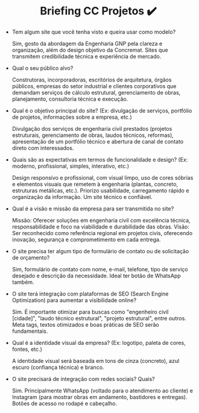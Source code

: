 <div align='center'>
<h1>Briefing CC Projetos ✔️</h1>
</div>
<ul>
<li>Tem algum site que você tenha visto e queira usar como modelo?</li>
<p>Sim, gosto da abordagem da Engenharia GNP pela clareza e organização, além do design objetivo da Concremat. Sites que transmitem credibilidade técnica e experiência de mercado.</p>
<li>Qual o seu público alvo?</li>
<p>Construtoras, incorporadoras, escritórios de arquitetura, órgãos públicos, empresas do setor industrial e clientes corporativos que demandam serviços de cálculo estrutural, gerenciamento de obras, planejamento, consultoria técnica e execução.</p>
<li>Qual é o objetivo principal do site? (Ex: divulgação de serviços, portfólio de projetos, informações sobre a empresa, etc.)</li>
<p>Divulgação dos serviços de engenharia civil prestados (projetos estruturais, gerenciamento de obras, laudos técnicos, reformas), apresentação de um portfólio técnico e abertura de canal de contato direto com interessados.</p>
<li>Quais são as expectativas em termos de funcionalidade e design? (Ex: moderno, profissional, simples, interativo, etc.)</li>
<p>Design responsivo e profissional, com visual limpo, uso de cores sóbrias e elementos visuais que remetem à engenharia (plantas, concreto, estruturas metálicas, etc.). Priorizo usabilidade, carregamento rápido e organização da informação. Um site técnico e confiável.</p>
<li>Qual é a visão e missão da empresa para ser transmitida no site?</li>
<p>Missão: Oferecer soluções em engenharia civil com excelência técnica, responsabilidade e foco na viabilidade e durabilidade das obras.
Visão: Ser reconhecido como referência regional em projetos civis, oferecendo inovação, segurança e comprometimento em cada entrega.</p>
<li>O site precisa ter algum tipo de formulário de contato ou de solicitação de orçamento?</li>
<p>Sim, formulário de contato com nome, e-mail, telefone, tipo de serviço desejado e descrição da necessidade. Ideal ter botão de WhatsApp também.</p>
<li>O site terá integração com plataformas de SEO (Search Engine Optimization) para aumentar a visibilidade online?</li>
<p>Sim. É importante otimizar para buscas como "engenheiro civil [cidade]", "laudo técnico estrutural", "projeto estrutural", entre outros. Meta tags, textos otimizados e boas práticas de SEO serão fundamentais.</p>
<li>Qual é a identidade visual da empresa? (Ex: logotipo, paleta de cores, fontes, etc.)</li>
<p>A identidade visual será baseada em tons de cinza (concreto), azul escuro (confiança técnica) e branco.</p>
<li>O site precisará de integração com redes sociais? Quais?</li>
<p>Sim. Principalmente WhatsApp (voltado para o atendimento ao cliente) e Instagram (para mostrar obras em andamento, bastidores e entregas). Botões de acesso no rodapé e cabeçalho.</p>
</ul>

